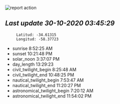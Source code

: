 ![report action](https://github.com/matiasz8/actions-for-reports/workflows/report%20action/badge.svg?branch=develop) 


## *****Last update 30-10-2020 03:45:29*****



		 Latitud: -34.61315
		 Longitud: -58.37723

 - sunrise 	 8:52:25 AM
 - sunset 	 10:21:48 PM
 - solar_noon 	 3:37:07 PM
 - day_length 	 13:29:23
 - civil_twilight_begin 	 8:25:48 AM
 - civil_twilight_end 	 10:48:25 PM
 - nautical_twilight_begin 	 7:53:47 AM
 - nautical_twilight_end 	 11:20:27 PM
 - astronomical_twilight_begin 	 7:20:12 AM
 - astronomical_twilight_end 	 11:54:02 PM
